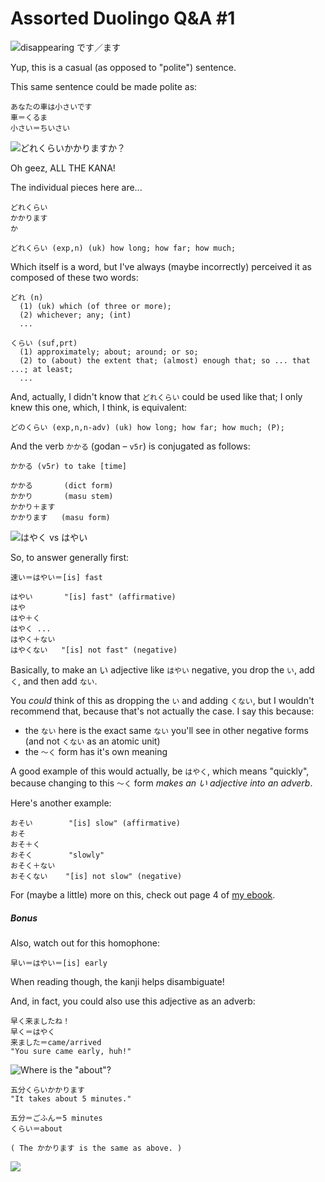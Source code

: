 # Assorted Duolingo Q&A #1


![disappearing です／ます](/jp/assets/img/d0001/d0001-01.png)

Yup, this is a casual (as opposed to "polite") sentence.

This same sentence could be made polite as:

```
あなたの車は小さいです
車＝くるま
小さい＝ちいさい
```


![どれくらいかかりますか？](/jp/assets/img/d0001/d0001-02.jpg)

Oh geez, ALL THE KANA!

The individual pieces here are...

```
どれくらい
かかります
か
```

```
どれくらい (exp,n) (uk) how long; how far; how much;
```

Which itself is a word, but I've always (maybe incorrectly) perceived it as composed of these two words:

```
どれ (n)
  (1) (uk) which (of three or more);
  (2) whichever; any; (int)
  ...

くらい (suf,prt)
  (1) approximately; about; around; or so;
  (2) to (about) the extent that; (almost) enough that; so ... that ...; at least;
  ...
```

And, actually, I didn't know that `どれくらい` could be used like that; I only knew this one, which, I think, is equivalent:

```
どのくらい (exp,n,n-adv) (uk) how long; how far; how much; (P);
```

And the verb `かかる` (godan &ndash; `v5r`) is conjugated as follows:

```
かかる (v5r) to take [time]

かかる       (dict form)
かかり       (masu stem)
かかり＋ます
かかります   (masu form)
```


![はやく vs はやい](/jp/assets/img/d0001/d0001-03.jpg)

So, to answer generally first:

```
速い＝はやい＝[is] fast

はやい       "[is] fast" (affirmative)
はや
はや＋く
はやく ...
はやく＋ない
はやくない   "[is] not fast" (negative)
```

Basically, to make an い adjective like `はやい` negative, you drop the `い`, add `く`, and then add `ない`.

You _could_ think of this as dropping the `い` and adding `くない`, but I wouldn't recommend that, because that's not actually the case. I say this because:

* the `ない` here is the exact same `ない` you'll see in other negative forms (and not `くない` as an atomic unit)
* the `〜く` form has it's own meaning

A good example of this would actually, be `はやく`, which means "quickly", because changing to this `〜く` form *makes an い adjective into an adverb*.

Here's another example:

```
おそい        "[is] slow" (affirmative)
おそ
おそ＋く
おそく        "slowly"
おそく＋ない
おそくない    "[is] not slow" (negative)
```

For (maybe a little) more on this, check out page 4 of [my ebook](https://gumroad.com/l/jverbs).

##### Bonus

Also, watch out for this homophone:

```
早い＝はやい＝[is] early
```

When reading though, the kanji helps disambiguate!

And, in fact, you could also use this adjective as an adverb:

```
早く来ましたね！
早く＝はやく
来ました＝came/arrived
"You sure came early, huh!"
```


![Where is the "about"?](/jp/assets/img/d0001/d0001-04.jpg)

```
五分くらいかかります
"It takes about 5 minutes."

五分＝ごふん＝5 minutes
くらい＝about

( The かかります is the same as above. )
```


![](/jp/assets/img/d0001/d0001-05.jpg)
